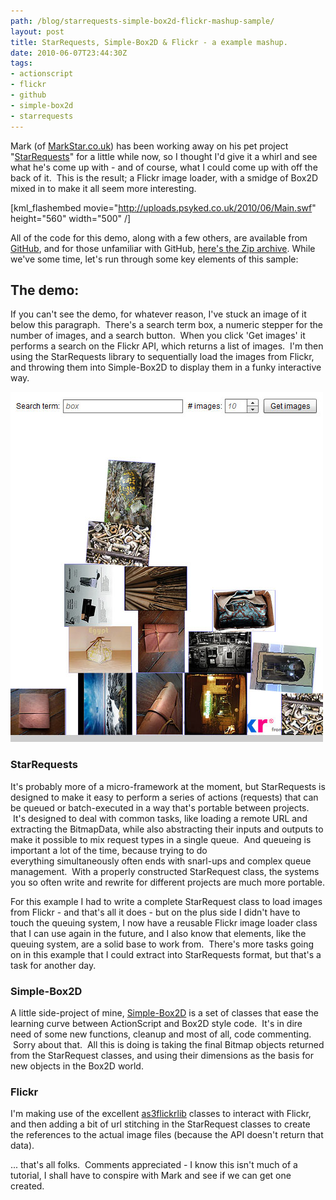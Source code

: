 ```yaml
---
path: /blog/starrequests-simple-box2d-flickr-mashup-sample/
layout: post
title: StarRequests, Simple-Box2D & Flickr - a example mashup.
date: 2010-06-07T23:44:30Z
tags:
- actionscript
- flickr
- github
- simple-box2d
- starrequests
---
```


Mark (of [MarkStar.co.uk](http://markstar.co.uk)) has been working away on his pet project "[StarRequests](http://markstar.co.uk/blog/category/starrequests/)" for a little while now, so I thought I'd give it a whirl and see what he's come up with - and of course, what I could come up with off the back of it.  This is the result; a Flickr image loader, with a smidge of Box2D mixed in to make it all seem more interesting.

\[kml_flashembed movie="http://uploads.psyked.co.uk/2010/06/Main.swf" height="560" width="500" /\]

All of the code for this demo, along with a few others, are available from [GitHub](http://github.com/psyked/StarRequests-Examples), and for those unfamiliar with GitHub, [here's the Zip archive](http://github.com/psyked/StarRequests-Examples/zipball/master). While we've some time, let's run through some key elements of this sample:

## The demo:

If you can't see the demo, for whatever reason, I've stuck an image of it below this paragraph.  There's a search term box, a numeric stepper for the number of images, and a search button.  When you click 'Get images' it performs a search on the Flickr API, which returns a list of images.  I'm then using the StarRequests library to sequentially load the images from Flickr, and throwing them into Simple-Box2D to display them in a funky interactive way.

![](starrequest-example.jpg)

### StarRequests

It's probably more of a micro-framework at the moment, but StarRequests is designed to make it easy to perform a series of actions (requests) that can be queued or batch-executed in a way that's portable between projects.  It's designed to deal with common tasks, like loading a remote URL and extracting the BitmapData, while also abstracting their inputs and outputs to make it possible to mix request types in a single queue.  And queueing is important a lot of the time, because trying to do everything simultaneously often ends with snarl-ups and complex queue management.  With a properly constructed StarRequest class, the systems you so often write and rewrite for different projects are much more portable.

For this example I had to write a complete StarRequest class to load images from Flickr - and that's all it does - but on the plus side I didn't have to touch the queuing system, I now have a reusable Flickr image loader class that I can use again in the future, and I also know that elements, like the queuing system, are a solid base to work from.  There's more tasks going on in this example that I could extract into StarRequests format, but that's a task for another day.

### Simple-Box2D

A little side-project of mine, [Simple-Box2D](http://www.psyked.co.uk/category/box2d) is a set of classes that ease the learning curve between ActionScript and Box2D style code.  It's in dire need of some new functions, cleanup and most of all, code commenting.  Sorry about that.  All this is doing is taking the final Bitmap objects returned from the StarRequest classes, and using their dimensions as the basis for new objects in the Box2D world.

### Flickr

I'm making use of the excellent [as3flickrlib](http://code.google.com/p/as3flickrlib/) classes to interact with Flickr, and then adding a bit of url stitching in the StarRequest classes to create the references to the actual image files (because the API doesn't return that data).

... that's all folks.  Comments appreciated - I know this isn't much of a tutorial, I shall have to conspire with Mark and see if we can get one created.